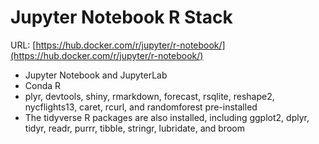 # Jupyter Notebook R Stack

URL: [https://hub.docker.com/r/jupyter/r-notebook/](https://hub.docker.com/r/jupyter/r-notebook/)

* Jupyter Notebook and JupyterLab
* Conda R
* plyr, devtools, shiny, rmarkdown, forecast, rsqlite, reshape2, nycflights13, caret, rcurl, and randomforest pre-installed
* The tidyverse R packages are also installed, including ggplot2, dplyr, tidyr, readr, purrr, tibble, stringr, lubridate, and broom

